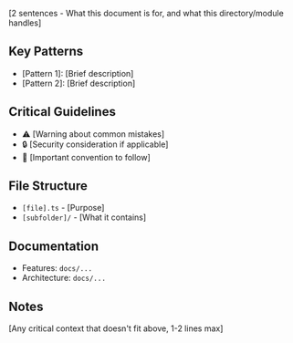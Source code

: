 [2 sentences - What this document is for, and what this directory/module handles]

## Key Patterns
- [Pattern 1]: [Brief description]
- [Pattern 2]: [Brief description]

## Critical Guidelines
- ⚠️ [Warning about common mistakes]
- 🔒 [Security consideration if applicable]
- 📝 [Important convention to follow]

## File Structure
- `[file].ts` - [Purpose]
- `[subfolder]/` - [What it contains]

## Documentation
- Features: `docs/...`
- Architecture: `docs/...`

## Notes
[Any critical context that doesn't fit above, 1-2 lines max]